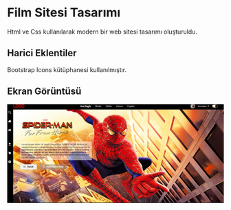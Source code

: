 <h1> Film Sitesi Tasarımı </h1> 

Html ve Css kullanılarak modern bir web sitesi tasarımı oluşturuldu.

<h2> Harici Eklentiler </h2>

Bootstrap Icons kütüphanesi kullanılmıştır.

<h2> Ekran Görüntüsü </h2>

![](Screenshot_1.jpg)

# 
